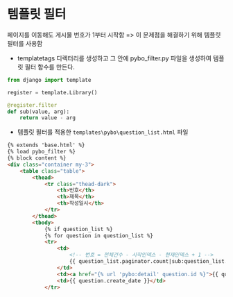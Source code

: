 # 템플릿 필터

페이지를 이동해도 게시물 번호가 1부터 시작함 => 이 문제점을 해결하기 위해 템플릿 필터를 사용함

- templatetags 디렉터리를 생성하고 그 안에 pybo_filter.py 파일을 생성하여 템플릿 필터 함수를 만든다.

```python
from django import template

register = template.Library()

@register.filter
def sub(value, arg):
    return value - arg
```

- 템플릿 필터를 적용한 `templates\pybo\question_list.html` 파일

```html
{% extends 'base.html' %}
{% load pybo_filter %}
{% block content %}
<div class="container my-3">
    <table class="table">
        <thead>
            <tr class="thead-dark">
                <th>번호</th>
                <th>제목</th>
                <th>작성일시</th>
            </tr>
        </thead>
        <tbody>
            {% if question_list %}
            {% for question in question_list %}
            <tr>
                <td>
                    <!-- 번호 = 전체건수 - 시작인덱스 - 현재인덱스 + 1 -->
                    {{ question_list.paginator.count|sub:question_list.start_index|sub:forloop.counter0|add:1 }}
                </td>
                <td><a href="{% url 'pybo:detail' question.id %}">{{ question.subject }}</a></td>
                <td>{{ question.create_date }}</td>
            </tr>
```